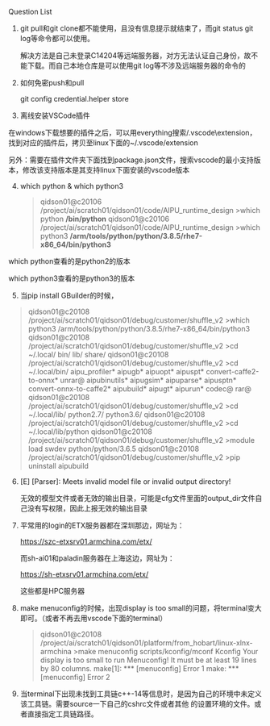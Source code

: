 Question List

1. git pull和git clone都不能使用，且没有信息提示就结束了，而git status git log等命令都可以使用。

   解决方法是自己未登录C14204等远端服务器，对方无法认证自己身份，故不能下载。而自己本地仓库是可以使用git log等不涉及远端服务器的命令的

2. 如何免密push和pull

   git config credential.helper store

3.  离线安装VSCode插件

   在windows下载想要的插件之后，可以用everything搜索/.vscode\extension，找到对应的插件后，拷贝至linux下面的~/.vscode/extension

   另外：需要在插件文件夹下面找到package.json文件，搜索vscode的最小支持版本，修改该支持版本是其支持linux下面安装的vscode版本
   
4. which python & which python3

   > qidson01@c20106 /project/ai/scratch01/qidson01/code/AIPU_runtime_design >which python
   > **/bin/python**
   > qidson01@c20106 /project/ai/scratch01/qidson01/code/AIPU_runtime_design >which python3
   > **/arm/tools/python/python/3.8.5/rhe7-x86_64/bin/python3**

which python查看的是python2的版本

which python3查看的是python3的版本

5. 当pip install GBuilder的时候，

> qidson01@c20108 /project/ai/scratch01/qidson01/debug/customer/shuffle_v2 >which python3
> /arm/tools/python/python/3.8.5/rhe7-x86_64/bin/python3
> qidson01@c20108 /project/ai/scratch01/qidson01/debug/customer/shuffle_v2 >cd ~/.local/
> bin/   lib/   share/ 
> qidson01@c20108 /project/ai/scratch01/qidson01/debug/customer/shuffle_v2 >cd ~/.local/bin/
> aipu_profiler*          aipugb*                 aipuopt*                aipuspt*                convert-caffe2-to-onnx* unrar@
> aipubinutils*           aipugsim*               aipuparse*              aipusptn*               convert-onnx-to-caffe2* 
> aipubuild*              aipugt*                 aipurun*                codec@                  rar@                    
> qidson01@c20108 /project/ai/scratch01/qidson01/debug/customer/shuffle_v2 >cd ~/.local/lib/
> python2.7/ python3.6/ 
> qidson01@c20108 /project/ai/scratch01/qidson01/debug/customer/shuffle_v2 >cd ~/.local/lib/python
> qidson01@c20108 /project/ai/scratch01/qidson01/debug/customer/shuffle_v2 >module load swdev python/python/3.6.5
> qidson01@c20108 /project/ai/scratch01/qidson01/debug/customer/shuffle_v2 >pip uninstall aipubuild

6. [E] [Parser]: Meets invalid model file or invalid output directory!

   无效的模型文件或者无效的输出目录，可能是cfg文件里面的output_dir文件自己没有写权限，因此上报无效的输出目录

7. 平常用的login的ETX服务器都在深圳那边，网址为：

   https://szc-etxsrv01.armchina.com/etx/

   而sh-ai01和paladin服务器在上海这边，网址为：

   https://sh-etxsrv01.armchina.com/etx/

   这些都是HPC服务器

8. make menuconfig的时候，出现display is too small的问题，将terminal变大即可。（或者不再去用vscode下面的terminal）

   > qidson01@c20108 /project/ai/scratch01/qidson01/platform/from_hobart/linux-xlnx-armchina >make menuconfig
   > scripts/kconfig/mconf  Kconfig
   > Your display is too small to run Menuconfig!
   > It must be at least 19 lines by 80 columns.
   > make[1]: *** [menuconfig] Error 1
   > make: *** [menuconfig] Error 2

9. 当terminal下出现未找到工具链c++-14等信息时，是因为自己的环境中未定义该工具链。需要source一下自己的cshrc文件或者其他 的设置环境的文件。或者直接指定工具链路径。
